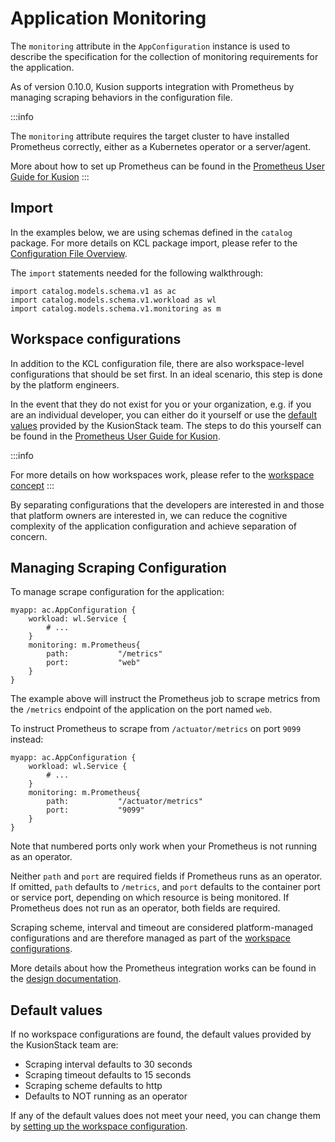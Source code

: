 # Application Monitoring

The `monitoring` attribute in the `AppConfiguration` instance is used to describe the specification for the collection of monitoring requirements for the application.

As of version 0.10.0, Kusion supports integration with Prometheus by managing scraping behaviors in the configuration file.

:::info

The `monitoring` attribute requires the target cluster to have installed Prometheus correctly, either as a Kubernetes operator or a server/agent.

More about how to set up Prometheus can be found in the [Prometheus User Guide for Kusion](../user-guides/observability/prometheus)
:::

## Import

In the examples below, we are using schemas defined in the `catalog` package. For more details on KCL package import, please refer to the [Configuration File Overview](overview).

The `import` statements needed for the following walkthrough:
```
import catalog.models.schema.v1 as ac
import catalog.models.schema.v1.workload as wl
import catalog.models.schema.v1.monitoring as m
```

## Workspace configurations

In addition to the KCL configuration file, there are also workspace-level configurations that should be set first. In an ideal scenario, this step is done by the platform engineers. 

In the event that they do not exist for you or your organization, e.g. if you are an individual developer, you can either do it yourself or use the [default values](#default-values) provided by the KusionStack team. The steps to do this yourself can be found in the [Prometheus User Guide for Kusion](../user-guides/observability/prometheus#setting-up-workspace-configs).

:::info

For more details on how workspaces work, please refer to the [workspace concept](../3-concepts/4-workspace.md)
:::

By separating configurations that the developers are interested in and those that platform owners are interested in, we can reduce the cognitive complexity of the application configuration and achieve separation of concern.

## Managing Scraping Configuration
To manage scrape configuration for the application:
```
myapp: ac.AppConfiguration {
    workload: wl.Service {
        # ...
    }
    monitoring: m.Prometheus{
        path:           "/metrics"
        port:           "web"
    }
}
```

The example above will instruct the Prometheus job to scrape metrics from the `/metrics` endpoint of the application on the port named `web`.

To instruct Prometheus to scrape from `/actuator/metrics` on port `9099` instead:
```
myapp: ac.AppConfiguration {
    workload: wl.Service {
        # ...
    }
    monitoring: m.Prometheus{
        path:           "/actuator/metrics"
        port:           "9099"
    }
}
```

Note that numbered ports only work when your Prometheus is not running as an operator. 

Neither `path` and `port` are required fields if Prometheus runs as an operator. If omitted, `path` defaults to `/metrics`, and `port` defaults to the container port or service port, depending on which resource is being monitored. If Prometheus does not run as an operator, both fields are required.

Scraping scheme, interval and timeout are considered platform-managed configurations and are therefore managed as part of the [workspace configurations](../user-guides/observability/prometheus#setting-up-workspace-configs).

More details about how the Prometheus integration works can be found in the [design documentation](https://github.com/KusionStack/kusion/blob/main/docs/prometheus.md).

## Default values

If no workspace configurations are found, the default values provided by the KusionStack team are:
- Scraping interval defaults to 30 seconds
- Scraping timeout defaults to 15 seconds
- Scraping scheme defaults to http
- Defaults to NOT running as an operator

If any of the default values does not meet your need, you can change them by [setting up the workspace configuration](../user-guides/observability/prometheus#setting-up-workspace-configs).